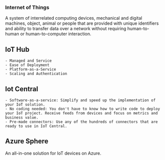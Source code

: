 ### Internet of Things

A system of interrelated computing devices, mechanical and digital machines, object, animal or people that are provided with unique identifiers and ability to transfer data over a network without requiring human-to-human or human-to-computer interaction.

## IoT Hub
    - Managed and Service
    - Ease of Deployment
    - Platform-as-a-Service
    - Scaling and Authentication

## Iot Central
    - Software-as-a-service: Simplify and speed up the implementation of your IoT solution.
    - No coding needed: You don't have to know how to write code to deploy your IoT project. Receive feeds from devices and focus on metrics and business value.
    - Pre-made connectors: Use any of the hundreds of connectors that are ready to use in IoT Central.

## Azure Sphere
An all-in-one solution for IoT devices on Azure.

    